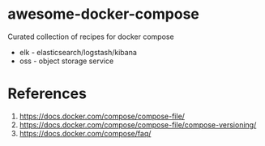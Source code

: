 # awesome-docker-compose
Curated collection of recipes for docker compose

* elk - elasticsearch/logstash/kibana
* oss - object storage service

# References
1. https://docs.docker.com/compose/compose-file/
2. https://docs.docker.com/compose/compose-file/compose-versioning/
3. https://docs.docker.com/compose/faq/